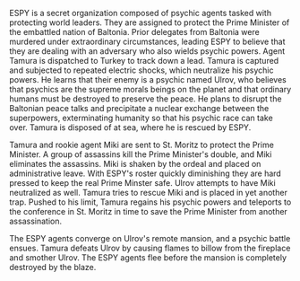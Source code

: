 ESPY is a secret organization composed of psychic agents tasked with protecting world leaders. They are assigned to protect the Prime Minister of the embattled nation of Baltonia. Prior delegates from Baltonia were murdered under extraordinary circumstances, leading ESPY to believe that they are dealing with an adversary who also wields psychic powers. Agent Tamura is dispatched to Turkey to track down a lead. Tamura is captured and subjected to repeated electric shocks, which neutralize his psychic powers. He learns that their enemy is a psychic named Ulrov, who believes that psychics are the supreme morals beings on the planet and that ordinary humans must be destroyed to preserve the peace. He plans to disrupt the Baltonian peace talks and precipitate a nuclear exchange between the superpowers, exterminating humanity so that his psychic race can take over. Tamura is disposed of at sea, where he is rescued by ESPY.

Tamura and rookie agent Miki are sent to St. Moritz to protect the Prime Minister. A group of assassins kill the Prime Minister's double, and Miki eliminates the assassins. Miki is shaken by the ordeal and placed on administrative leave. With ESPY's roster quickly diminishing they are hard pressed to keep the real Prime Minster safe. Ulrov attempts to have Miki neutralized as well. Tamura tries to rescue Miki and is placed in yet another trap. Pushed to his limit, Tamura regains his psychic powers and teleports to the conference in St. Moritz in time to save the Prime Minister from another assassination.

The ESPY agents converge on Ulrov's remote mansion, and a psychic battle ensues. Tamura defeats Ulrov by causing flames to billow from the fireplace and smother Ulrov. The ESPY agents flee before the mansion is completely destroyed by the blaze.